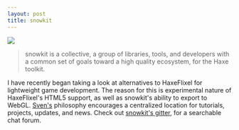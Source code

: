 ```yaml
---
layout: post
title: snowkit
---
```


<div class="img-container">
<img src="{{ site.url }}/assets/snowkit.png" />
</div>

>snowkit is a collective, a group of libraries, tools, and developers with a common set of goals toward a high quality ecosystem, for the Haxe toolkit.

I have recently began taking a look at alternatives to HaxeFlixel for lightweight game development. The reason for this is experimental nature of HaxeFlixel's HTML5 support, as well as snowkit's ability to export to WebGL. [Sven's](https://github.com/underscorediscovery) philosophy encourages a centralized location for tutorials, projects, updates, and news. Check out [snowkit's gitter](https://gitter.im/snowkit/public/), for a searchable chat forum.